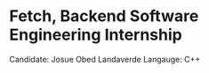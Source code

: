 <h1>Fetch, Backend Software Engineering Internship</h1>
<a>Candidate: Josue Obed Landaverde</a>
<a>Langauge: C++</a>
